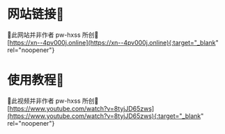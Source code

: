 # 网站链接🔗
🚨此网站并非作者 pw-hxss 所创🚨  
[https://xn--4pv000j.online](https://xn--4pv000j.online){:target="_blank" rel="noopener"}

# 使用教程🎥
🚨此视频并非作者 pw-hxss 所创🚨  
[https://www.youtube.com/watch?v=8tyjJD65zws](https://www.youtube.com/watch?v=8tyjJD65zws){:target="_blank" rel="noopener"}
